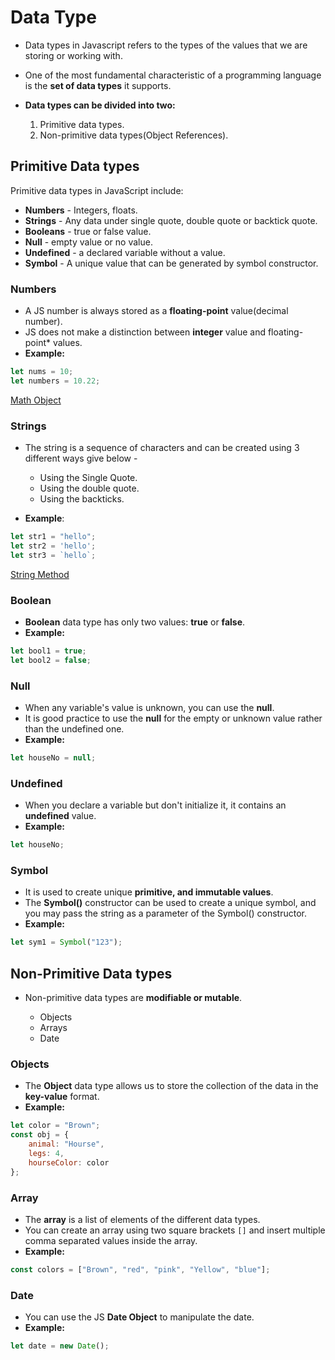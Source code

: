 # Data Type
+ Data types in Javascript refers to the types of the values that we are storing or working with.
+ One of the most fundamental characteristic of a programming language is the **set of data types** it supports.

+ **Data types can be divided into two:**
  1. Primitive data types.
  2. Non-primitive data types(Object References).

## Primitive Data types
Primitive data types in JavaScript include:
- **Numbers** - Integers, floats.
- **Strings** - Any data under single quote, double quote or backtick quote.
- **Booleans** - true or false value.
- **Null** - empty value or no value.
- **Undefined** - a declared variable without a value.
- **Symbol** - A unique value that can be generated by symbol constructor.

### Numbers
+ A JS number is always stored as a **floating-point** value(decimal number).
+ JS does not make a distinction between **integer** value and floating-point* values.
+ **Example:**
```js
let nums = 10;
let numbers = 10.22;
```

[Math Object](./Math_Object.md)

### Strings
  + The string is a sequence of characters and can be created using 3 different ways give below -
    - Using the Single Quote.
    - Using the double quote.
    - Using the backticks.

  + **Example**:
```js
let str1 = "hello";
let str2 = 'hello';
let str3 = `hello`;
```

[String Method](./String_Method.md)

### Boolean
+ **Boolean** data type has only two values: **true** or **false**.
+ **Example:**
```js
let bool1 = true;
let bool2 = false;
```

### Null
+ When any variable's value is unknown, you can use the **null**.
+ It is good practice to use the **null** for the empty or unknown value rather than the undefined one.
+ **Example:**
```js
let houseNo = null;
```

### Undefined
+ When you declare a variable but don't initialize it, it contains an **undefined** value.
+ **Example:**
```js
let houseNo;
```

### Symbol
+ It is used to create unique **primitive, and immutable values**.
+ The **Symbol()** constructor can be used to create a unique symbol, and you may pass the string as a parameter of the Symbol() constructor.
+ **Example:**
```js
let sym1 = Symbol("123");
```

## Non-Primitive Data types
+ Non-primitive data types are **modifiable or mutable**.

   - Objects
   - Arrays
   - Date

### Objects
+ The **Object** data type allows us to store the collection of the data in the **key-value** format.
+ **Example:**
```js
let color = "Brown";
const obj = {
	animal: "Hourse",
	legs: 4,
	hourseColor: color
};
```

### Array
+ The **array** is a list of elements of the different data types.
+ You can create an array using two square brackets `[]` and insert multiple comma separated values inside the array.
+ **Example:**
```js
const colors = ["Brown", "red", "pink", "Yellow", "blue"];
```

### Date
+ You can use the JS **Date Object** to manipulate the date.
+ **Example:**
```js
let date = new Date();
```
